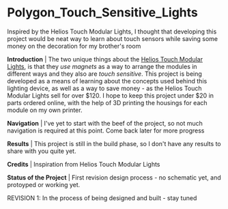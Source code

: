 # Polygon_Touch_Sensitive_Lights
Inspired by the Helios Touch Modular Lights, I thought that developing this project would be neat way to learn about touch sensors while saving some money on the decoration for my brother's room

**Introduction** | The two unique things about the [Helios Touch Modular Lights](https://www.youtube.com/watch?v=UU_aIq55b4o), is that they _use magnets_ as a way to arrange the modules in different ways and they also are _touch sensitive_. This project is being developed as a means of learning about the concepts used behind this lighting device, as well as a way to save money - as the Helios Touch Modular Lights sell for over $120. I hope to keep this project under $20 in parts ordered online, with the help of 3D printing the housings for each module on my own printer. 

**Navigation** | I've yet to start with the beef of the project, so not much navigation is required at this point. Come back later for more progress

**Results** | This project is still in the build phase, so I don't have any results to share with you quite yet.

**Credits** | Inspiration from Helios Touch Modular Lights

**Status of the Project** | First revision design process - no schematic yet, and protoyped or working yet.

REVISION 1: In the process of being designed and built - stay tuned
